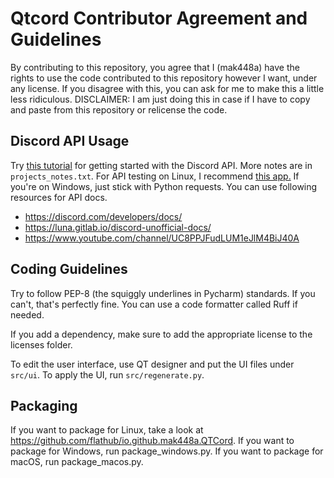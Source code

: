 # Qtcord Contributor Agreement and Guidelines

By contributing to this repository, you agree that I (mak448a) have the rights to use the code contributed to this repository however I want, under any license.
If you disagree with this, you can ask for me to make this a little less ridiculous.
DISCLAIMER: I am just doing this in case if I have to copy and paste from this repository or relicense the code.

## Discord API Usage
Try [this tutorial](https://www.youtube.com/watch?v=xh28F6f-Cds) for getting started with the Discord API.
More notes are in `projects_notes.txt`.
For API testing on Linux, I recommend [this app.](https://github.com/CleoMenezesJr/escambo)
If you're on Windows, just stick with Python requests.
You can use following resources for API docs.

- https://discord.com/developers/docs/
- https://luna.gitlab.io/discord-unofficial-docs/
- https://www.youtube.com/channel/UC8PPJFudLUM1eJlM4BiJ40A

## Coding Guidelines
Try to follow PEP-8 (the squiggly underlines in Pycharm) standards. If you can't, that's perfectly fine.
You can use a code formatter called Ruff if needed.

If you add a dependency, make sure to add the appropriate license to the licenses folder.

To edit the user interface, use QT designer and put the UI files under `src/ui`. To apply the UI, run `src/regenerate.py`.

## Packaging
If you want to package for Linux, take a look at https://github.com/flathub/io.github.mak448a.QTCord.
If you want to package for Windows, run package_windows.py.
If you want to package for macOS, run package_macos.py.
